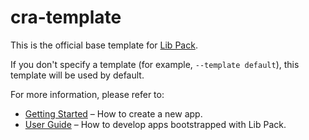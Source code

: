 # cra-template

This is the official base template for [Lib Pack](https://github.com/idev-9987/libpack).

If you don't specify a template (for example, `--template default`), this template will be used by default.

For more information, please refer to:

- [Getting Started](https://libpack.dev/docs/getting-started) – How to create a new app.
- [User Guide](https://libpack.dev) – How to develop apps bootstrapped with Lib Pack.
